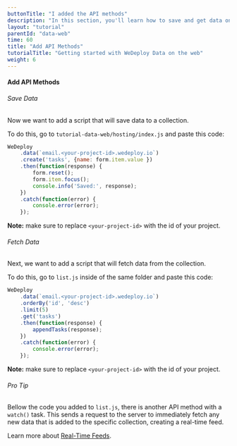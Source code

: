 ```yaml
---
buttonTitle: "I added the API methods"
description: "In this section, you'll learn how to save and get data on the web using the WeDeploy API Client."
layout: "tutorial"
parentId: "data-web"
time: 60
title: "Add API Methods"
tutorialTitle: "Getting started with WeDeploy Data on the web"
weight: 6
---
```


#### Add API Methods

###### Save Data

Now we want to add a script that will save data to a collection. 

To do this, go to `tutorial-data-web/hosting/index.js` and paste this code:

```javascript
WeDeploy
	.data(`email.<your-project-id>.wedeploy.io`)
	.create('tasks', {name: form.item.value })
	.then(function(response) {
		form.reset();
		form.item.focus();
		console.info('Saved:', response);
	})
	.catch(function(error) {
		console.error(error);
	});
```

**Note:** make sure to replace `<your-project-id>` with the id of your project.

###### Fetch Data

Next, we want to add a script that will fetch data from the collection. 

To do this, go to `list.js` inside of the same folder and paste this code:

```javascript
WeDeploy
	.data(`email.<your-project-id>.wedeploy.io`)
	.orderBy('id', 'desc')
	.limit(5)
	.get('tasks')
	.then(function(response) {
		appendTasks(response);
	})
	.catch(function(error) {
		console.error(error);
	});
```

**Note:** make sure to replace `<your-project-id>` with the id of your project.

<aside>

###### <span class="icon-16-star"></span> Pro Tip

Bellow the code you added to `list.js`, there is another API method with a `watch()` task. This sends a request to the server to immediately fetch any new data that is added to the specific collection, creating a real-time feed. 

Learn more about <a href="http://wedeploy.com/docs/data/real-time-feeds.html" target="_blank">Real-Time Feeds</a>.

</aside>



      
